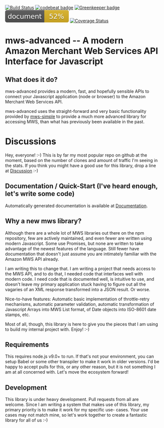 [![Build Status](https://travis-ci.org/ericblade/mws-advanced.svg?branch=master)](https://travis-ci.org/ericblade/mws-advanced)
[![codebeat badge](https://codebeat.co/badges/83ea05b8-db4e-4765-ae00-63169ef19c2e)](https://codebeat.co/projects/github-com-ericblade-mws-advanced-master)
[![Greenkeeper badge](https://badges.greenkeeper.io/ericblade/mws-advanced.svg)](https://greenkeeper.io/)
[![Documentation badge](./docs/badge.svg)](https://esdoc.org)
[![Coverage Status](https://coveralls.io/repos/ericblade/mws-advanced/badge.svg?branch=master)](https://coveralls.io/r/ericblade/mws-advanced?branch=master)
# mws-advanced -- A modern Amazon Merchant Web Services API Interface for Javascript

## What does it do?

mws-advanced provides a modern, fast, and hopefully sensible APIs to connect your Javascript
application (node or browser) to the Amazon Merchant Web Services API.

mws-advanced uses the straight-forward and very basic functionality provided by
[mws-simple](https://github.com/ericblade/mws-simple) to provide a much more advanced library for
accessing MWS, than what has previously been available in the past.

# Discussions
Hey, everyone! :-) This is by far my most popular repo on github at the moment, based on the number
of clones and amount of traffic I'm seeing in the stats. If you think you might have a good use for
this library, drop a line at [Discussion](https://github.com/ericblade/mws-advanced/issues/1) :-)

## Documentation / Quick-Start (I've heard enough, let's write some code)
Automatically generated documentation is available at [Documentation](https://ericblade.github.io/mws-advanced/).

## Why a new mws library?

Although there are a whole lot of MWS libraries out there on the npm repository, few are actively
maintained, and even fewer are written using modern Javascript. Some use Promises, but none are
written to take advantage of the newest features of the language. Still fewer have documentation
that doesn't just assume you are intimately familiar with the Amazon MWS API already.

I am writing this to change that. I am writing a project that needs access to the MWS API, and to
do that, I needed code that interfaces well with modern code.  I need code that is documented well,
is intuitive to use, and doesn't leave my primary application stuck having to figure out all the
vagaries of an XML response transformed into a JSON result.  Or worse.

Nice-to-have features: Automatic basic implementation of throttle-retry mechanisms, automatic
parameter validation, automatic transformation of Javascript Arrays into MWS List format, of Date
objects into ISO-8601 date stamps, etc.

Most of all, though, this library is here to give you the pieces that I am using to build my
internal project with.  Enjoy! :-)

## Requirements

This requires node.js v9.0+ to run. If that's not your environment, you can setup Babel or some
other transpiler to make it work in older versions.  I'd be happy to accept pulls for this, or any
other reason, but it is not something I am at all concerned with.  Let's move the ecosystem forward!

## Development

This library is under heavy development.  Pull requests from all are welcome.  Since I am writing
a system that makes use of this library, my primary priority is to make it work for my specific use-
cases.  Your use cases may not match mine, so let's work together to create a fantastic library for
all of us :-)
